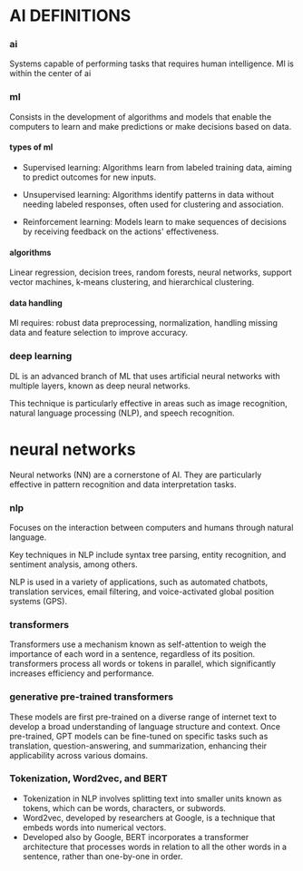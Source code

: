 # AI DEFINITIONS

### ai
Systems capable of performing tasks that requires human intelligence. Ml is within the center of ai

### ml
Consists in the development of algorithms and models that enable the computers to learn and make predictions or make decisions based on data.

#### types of ml
- Supervised learning: Algorithms learn from labeled training data, aiming to predict outcomes for new inputs.

- Unsupervised learning: Algorithms identify patterns in data without needing labeled responses, often used for clustering and association.

- Reinforcement learning: Models learn to make sequences of decisions by receiving feedback on the actions' effectiveness.

#### algorithms
Linear regression, decision trees, random forests, neural networks, support vector machines, k-means clustering, and hierarchical clustering.

#### data handling
Ml requires: robust data preprocessing, normalization, handling missing data and feature selection to improve accuracy.

### deep learning
DL is an advanced branch of ML that uses artificial neural networks with multiple layers, known as deep neural networks. 

This technique is particularly effective in areas such as image recognition, natural language processing (NLP), and speech recognition.

# neural networks
Neural networks (NN) are a cornerstone of AI. They are particularly effective in pattern recognition and data interpretation tasks.

### nlp
Focuses on the interaction between computers and humans through natural language. 

Key techniques in NLP include syntax tree parsing, entity recognition, and sentiment analysis, among others. 

NLP is used in a variety of applications, such as automated chatbots, translation services, email filtering, and voice-activated global position systems (GPS).

### transformers
Transformers use a mechanism known as self-attention to weigh the importance of each word in a sentence, regardless of its position. transformers process all words or tokens in parallel, which significantly increases efficiency and performance.

### generative pre-trained transformers
These models are first pre-trained on a diverse range of internet text to develop a broad understanding of language structure and context. Once pre-trained, GPT models can be fine-tuned on specific tasks such as translation, question-answering, and summarization, enhancing their applicability across various domains. 

### Tokenization, Word2vec, and BERT
- Tokenization in NLP involves splitting text into smaller units known as tokens, which can be words, characters, or subwords. 
- Word2vec, developed by researchers at Google, is a technique that embeds words into numerical vectors.
- Developed also by Google, BERT incorporates a transformer architecture that processes words in relation to all the other words in a sentence, rather than one-by-one in order. 